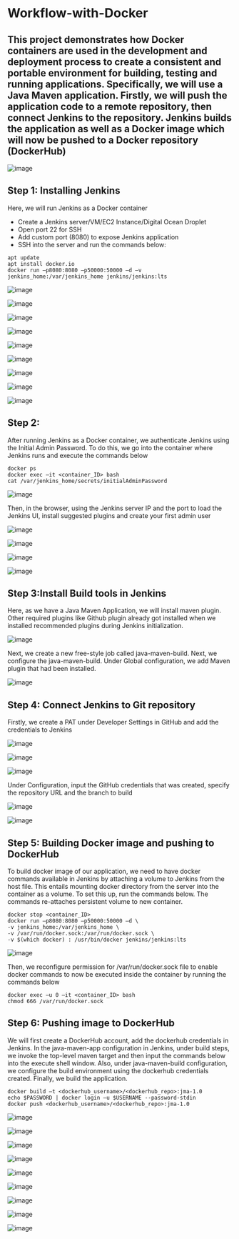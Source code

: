 # Workflow-with-Docker

## This project demonstrates how Docker containers are used in the development and deployment process to create a consistent and portable environment for building, testing and running applications. Specifically, we will use a Java Maven application. Firstly, we will push the application code to a remote repository, then connect Jenkins to the repository. Jenkins builds the application as well as a Docker image which will now be pushed to a Docker repository (DockerHub)

![image](https://github.com/kenchuks44/Workflow-with-Docker/assets/88329191/09077fa1-742a-43b9-8e51-588028c6f88d)

## Step 1: Installing Jenkins 
Here, we will run Jenkins as a Docker container 
-	Create a Jenkins server/VM/EC2 Instance/Digital Ocean Droplet
-	Open port 22 for SSH
-	Add custom port (8080) to expose Jenkins application
-	SSH into the server and run the commands below:
```
apt update
apt install docker.io
docker run –p8080:8080 –p50000:50000 –d –v jenkins_home:/var/jenkins_home jenkins/jenkins:lts
```
![image](https://github.com/kenchuks44/Workflow-with-Docker/assets/88329191/a07701dc-d158-4bd8-8b30-12685980aafd)

![image](https://github.com/kenchuks44/Workflow-with-Docker/assets/88329191/9a4e582e-0c45-4726-aeab-5049fec17775)

![image](https://github.com/kenchuks44/Workflow-with-Docker/assets/88329191/d5ff4cd4-3a85-4a3f-8d29-f37c3a812777)

![image](https://github.com/kenchuks44/Workflow-with-Docker/assets/88329191/68927897-a84d-4117-a99b-7cff29d0f5cf)

![image](https://github.com/kenchuks44/Workflow-with-Docker/assets/88329191/efab7380-d425-4666-9192-fabc4d6ad3a0)

![image](https://github.com/kenchuks44/Workflow-with-Docker/assets/88329191/ece15994-4e92-443c-a6e4-76f71054c73f)

![image](https://github.com/kenchuks44/Workflow-with-Docker/assets/88329191/c7cdc8bd-bff7-4d0d-9bfd-519fc2ae5a2e)

![image](https://github.com/kenchuks44/Workflow-with-Docker/assets/88329191/63d09427-c4a1-437d-a43f-72b45fa0728b)

![image](https://github.com/kenchuks44/Workflow-with-Docker/assets/88329191/82f784e6-aaa3-491c-9bb9-ce885c965851)

## Step 2: 
After running Jenkins as a Docker container, we authenticate Jenkins using the Initial Admin Password. To do this, we go into the container where Jenkins runs and execute the commands below
```
docker ps 
docker exec –it <container_ID> bash
cat /var/jenkins_home/secrets/initialAdminPassword
```
![image](https://github.com/kenchuks44/Workflow-with-Docker/assets/88329191/c5484d45-7ca0-45b5-8253-d42ecbaf991b)

Then, in the browser, using the Jenkins server IP and the port to load the Jenkins UI, install suggested plugins and create your first admin user

![image](https://github.com/kenchuks44/Workflow-with-Docker/assets/88329191/be81edb8-a02d-4e6d-8613-fb16d6313d8b)

![image](https://github.com/kenchuks44/Workflow-with-Docker/assets/88329191/8354df8f-c0dc-4ab6-a3c7-ca0062ed1aef)

![image](https://github.com/kenchuks44/Workflow-with-Docker/assets/88329191/037ad2a0-0b8e-4bd4-b74c-16d914d647e1)

![image](https://github.com/kenchuks44/Workflow-with-Docker/assets/88329191/397a02a4-18f8-4a2a-87e1-139fad5d6ecb)

## Step 3:Install Build tools in Jenkins 
Here, as we have a Java Maven Application, we will install maven plugin. Other required plugins like Github plugin already got installed when we installed recommended plugins during Jenkins initialization.

![image](https://github.com/kenchuks44/Workflow-with-Docker/assets/88329191/2f4fa804-b8b3-4518-b458-414e8ad3cf79)

Next, we create a new free-style job called java-maven-build. Next, we configure the java-maven-build. Under Global configuration, we add Maven plugin that had been installed.

![image](https://github.com/kenchuks44/Workflow-with-Docker/assets/88329191/14143b8a-119e-4c61-a56c-9b62fd087df5)

## Step 4: Connect Jenkins to Git repository 
Firstly, we create a PAT under Developer Settings in GitHub and add the credentials to  Jenkins

![image](https://github.com/kenchuks44/Workflow-with-Docker/assets/88329191/88aaa722-701b-40c3-b04f-5300c1134365)

![image](https://github.com/kenchuks44/Workflow-with-Docker/assets/88329191/8f6ea344-cd55-4dae-a610-3cfa51a5ceb0)

![image](https://github.com/kenchuks44/Workflow-with-Docker/assets/88329191/9ef9c10a-e6c4-4a6f-b911-4fb6787c5fbb)

Under Configuration, input the GitHub credentials that was created, specify the repository URL and the branch to build

![image](https://github.com/kenchuks44/Workflow-with-Docker/assets/88329191/c94aadad-6e47-4dc0-9836-f37827a339a7)

![image](https://github.com/kenchuks44/Workflow-with-Docker/assets/88329191/9781d47d-850b-48d1-b8eb-08b9f09a7181)

## Step 5: Building Docker image and pushing to DockerHub 
To build docker image of our application, we need to have docker commands available in Jenkins by attaching a volume to Jenkins from the host file. This entails mounting docker directory from the server into the container as a volume. To set this up, run the commands below. The commands re-attaches persistent volume to new container.
```
docker stop <container_ID>
docker run –p8080:8080 –p50000:50000 –d \
-v jenkins_home:/var/jenkins_home \
-v /var/run/docker.sock:/var/run/docker.sock \
-v $(which docker) : /usr/bin/docker jenkins/jenkins:lts
```

![image](https://github.com/kenchuks44/Workflow-with-Docker/assets/88329191/756c3a5a-e885-470e-b75d-5475bb3afcff)

Then, we reconfigure permission for /var/run/docker.sock file to enable docker commands to now be executed inside the container by running the commands below
```
docker exec –u 0 –it <container_ID> bash
chmod 666 /var/run/docker.sock
```
## Step 6: Pushing image to DockerHub
We will first create a DockerHub account, add the dockerhub credentials in Jenkins. In the java-maven-app configuration in Jenkins, under build steps, we invoke the top-level maven target and then input the commands below into the execute shell window. Also, under java-maven-build configuration, we configure the build environment using the dockerhub credentials created. Finally, we build the application.

```
docker build –t <dockerhub_username>/<dockerhub_repo>:jma-1.0
echo $PASSWORD | docker login –u $USERNAME --password-stdin
docker push <dockerhub_username>/<dockerhub_repo>:jma-1.0
```
![image](https://github.com/kenchuks44/Workflow-with-Docker/assets/88329191/69572ba7-6228-4f99-a9b0-ce31bfda1bc3)

![image](https://github.com/kenchuks44/Workflow-with-Docker/assets/88329191/6fa5fc1b-f609-48d1-88e2-7ba55f2eb50d)

![image](https://github.com/kenchuks44/Workflow-with-Docker/assets/88329191/a4e73b6e-9140-4108-8ebb-18cd26b5167c)

![image](https://github.com/kenchuks44/Workflow-with-Docker/assets/88329191/561ed308-aed7-4fa1-8b21-0927e76ed938)

![image](https://github.com/kenchuks44/Workflow-with-Docker/assets/88329191/6f84b66c-f11c-4b5d-bf9f-f2dcfd58445d)

![image](https://github.com/kenchuks44/Workflow-with-Docker/assets/88329191/28058483-eb31-4b01-8f38-b9a4ca2cca2d)

![image](https://github.com/kenchuks44/Workflow-with-Docker/assets/88329191/481361c1-3832-460b-8421-d42f3c8c8340)

![image](https://github.com/kenchuks44/Workflow-with-Docker/assets/88329191/e5b5021e-3826-4a9e-8b32-d427bbd4b326)

![image](https://github.com/kenchuks44/Workflow-with-Docker/assets/88329191/9593157e-a66c-49a3-9be5-e2a34656382f)




































